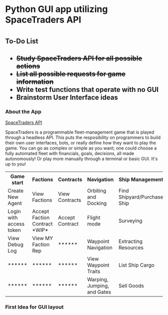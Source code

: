 <h1>Python GUI app utilizing SpaceTraders API<h1>
<h2>To-Do List<h2>
<ul>
 <li><s>Study SpaceTraders API for all possible actions</s></li>
 <li><s>List all possible requests for game information</s></li>
 <li>Write test functions that operate with no GUI</li>
 <li>Brainstorm User Interface ideas</li>
</ul>

<h3>About the App</h3>
<a href="https://docs.spacetraders.io/">SpaceTraders API</a>
<p>SpaceTraders is a programmable fleet-management game that is played through a headless API. 
 This puts the resposibility on programmers to build their own user interfaces, bots, or really 
 define how they want to play the game. You can go as complex or simple as you want; one could choose a fully automated fleet with financials, goals, decisions, all made autonomously! Or play more manually through a terminal or basic GUI. It's up to you!</p>

<table width=90%>
<tr>
    <th>Game start</th>
    <th>Factions</th>
    <th>Contracts</th>
    <th>Navigation</th>
    <th>Ship Management</th>
</tr>
    <td>Create New Agent</td>
    <td>View Factions</td>
    <td>View Contracts</td>
    <td>Orbiting and Docking</td>
    <td>Find Shipyard/Purchase Ship</td>
<tr>
    <td>Login with access token</td>
    <td>Accept Faction Contract *WIP*</td>
    <td>Accept Contract</td>
    <td>Flight mode</td>
    <td>Surveying</td>
</tr>
<tr>
    <td>View Debug Log</td>
    <td>View MY Faction Rep</td>
    <td>******</td>
    <td>Waypoint Navigation</td>
    <td>Extracting Resources</td>
</tr>
<tr>
    <td>******</td>
    <td>******</td>
    <td>******</td>
    <td>View Waypoint Traits</td>
    <td>List Ship Cargo</td>
</tr>
<tr>
    <td>******</td>
    <td>******</td>
    <td>******</td>
    <td>Warping, Jumping, and Gates</td>
    <td>Sell Goods</td>
</tr>
</table>

<h3>First Idea for GUI layout</h3>
<object data="SpaceTrader-GUI_01.pdf" width="90%" height="600px"></object>